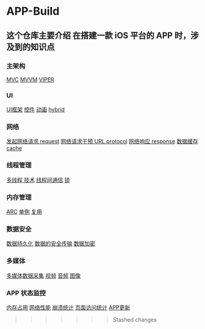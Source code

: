
# APP-Build
## 这个仓库主要介绍 在搭建一款 iOS 平台的 APP 时，涉及到的知识点

### 主架构
[MVC](www.baidu.com)
[MVVM]()
[VIPER]()

### UI
[UI框架](www.baidu.com)
[控件]()
[动画]()
[hybrid]()

### 网络
[发起网络请求 request]()
[网络请求干预 URL protocol]()
[网络响应 response]()
[数据缓存 cache]()

### 线程管理
[多线程 技术]()
[线程间通信]()
[锁]()

### 内存管理

[ARC]()
[单例]()
[复用]()

### 数据安全

[数据持久化]()
[数据的安全传输]()
[数据加密]()

### 多媒体

[多媒体数据采集]()
[视频]()
[音频]()
[图像]()

### APP 状态监控

[内存占用]()
[网络性能]()
[崩溃统计]()
[页面访问统计]()
[APP更新]()









>>>>>>> Stashed changes
